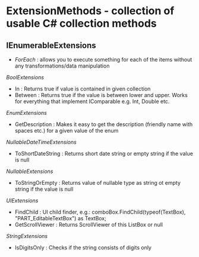 ExtensionMethods - collection of usable C# collection methods
================


IEnumerableExtensions
---------------------
  * _ForEach_ :  allows you to execute something for each of the items without any transformations/data manipulation 

*BoolExtensions*
  * In<T> : Returns true if value is contained in given collection
  * Between<T> : Returns true if the value is between lower and upper. Works for everything that implement IComparable e.g. Int, Double etc.

*EnumExtensions*
  * GetDescription : Makes it easy to get the description (friendly name with spaces etc.) for a given value of the enum

*NullableDateTimeExtensions*
  * ToShortDateString : Returns short date string or empty string if the value is null

*NullableExtensions*
  * ToStringOrEmpty<T> : Returns value of nullable type as string ot empty string if the value is null


*UIExtensions*
  * FindChild : UI child finder, e.g.: comboBox.FindChild(typeof(TextBox), "PART_EditableTextBox") as TextBox;
  * GetScrollViewer : Returns ScrollViewer of this ListBox or null

*StringExtensions*
  * IsDigitsOnly : Checks if the string consists of digits only
